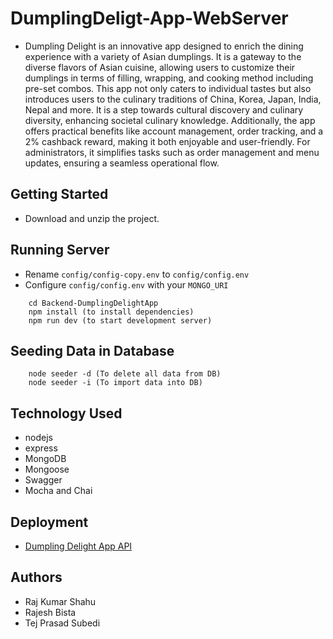 # DumplingDeligt-App-WebServer

- Dumpling Delight is an innovative app designed to enrich the dining experience with a variety of Asian dumplings. It is a gateway to the diverse flavors of Asian cuisine, allowing users to customize their dumplings in terms of filling, wrapping, and cooking method including pre-set combos. This app not only caters to individual tastes but also introduces users to the culinary traditions of China, Korea, Japan, India, Nepal and more. It is a step towards cultural discovery and culinary diversity, enhancing societal culinary knowledge. Additionally, the app offers practical benefits like account management, order tracking, and a 2% cashback reward, making it both enjoyable and user-friendly. For administrators, it simplifies tasks such as order management and menu updates, ensuring a seamless operational flow.

## Getting Started

- Download and unzip the project.

## Running Server

- Rename `config/config-copy.env` to `config/config.env`
- Configure `config/config.env` with your `MONGO_URI`

```--------------------------------------------
    cd Backend-DumplingDelightApp
    npm install (to install dependencies)
    npm run dev (to start development server)
```

## Seeding Data in Database

```--------------------------------------------
    node seeder -d (To delete all data from DB)
    node seeder -i (To import data into DB)
```

## Technology Used

- nodejs
- express
- MongoDB
- Mongoose
- Swagger
- Mocha and Chai

## Deployment

- [Dumpling Delight App API](https://dumplingdelight-api.onrender.com/)

## Authors

- Raj Kumar Shahu
- Rajesh Bista
- Tej Prasad Subedi
